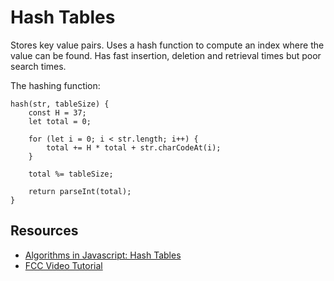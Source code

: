 # Hash Tables

Stores key value pairs. Uses a hash function to compute an index where the value can be found. Has fast insertion, deletion and retrieval times but poor search times.

The hashing function:

    hash(str, tableSize) {
        const H = 37;
        let total = 0;

        for (let i = 0; i < str.length; i++) {
            total += H * total + str.charCodeAt(i);
        }

        total %= tableSize;

        return parseInt(total);
    }

## Resources

-   [Algorithms in Javascript: Hash Tables](https://medium.com/javascript-in-plain-english/algorithm-in-javascript-hash-table-7b0464d2b81b)
-   [FCC Video Tutorial](https://www.youtube.com/watch?v=UOxTMOCTEZk)
